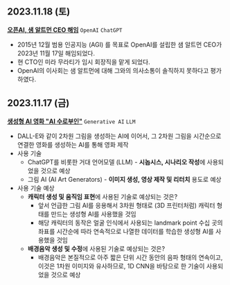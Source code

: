 ## 2023.11.18 (토)
**[오픈AI, 샘 알트먼 CEO 해임](https://n.news.naver.com/mnews/article/215/0001134958?sid=101)** ```OpenAI``` ```ChatGPT```

* 2015년 12월 범용 인공지능 (AGI) 를 목표로 OpenAI를 설립한 샘 알트먼 CEO가 2023년 11월 17일 해임되었다.
* 현 CTO인 미라 무라티가 임시 회장직을 맡게 되었다.
* OpenAI의 이사회는 샘 알트먼에 대해 그와의 의사소통이 솔직하지 못하다고 평가하였다.

## 2023.11.17 (금)
**[생성형 AI 영화 "AI 수로부인"](https://n.news.naver.com/mnews/article/243/0000052898?sid=105)** ```Generative AI``` ```LLM```

* DALL-E와 같이 2차원 그림을 생성하는 AI에 이어서, 그 2차원 그림을 시간순으로 연결한 영화를 생성하는 AI를 통해 영화 제작
* 사용 기술
  * ChatGPT를 비롯한 거대 언어모델 (LLM) - **시놉시스, 시나리오 작성**에 사용되었을 것으로 예상
  * 그림 AI (AI Art Generators) - **이미지 생성, 영상 제작 및 리터치** 용도로 예상
* 사용 기술 예상
  * **캐릭터 생성 및 움직임 표현**에 사용된 기술로 예상되는 것은?
    * 앞서 언급한 그림 AI를 응용해서 3차원 형태로 (3D 프린터처럼) 캐릭터 형태를 만드는 생성형 AI를 사용했을 것임
    * 해당 캐릭터의 동작은 얼굴 인식에서 사용되는 landmark point 수십 곳의 좌표를 시간순에 따라 연속적으로 나열한 데이터를 학습한 생성형 AI를 사용했을 것임 
  * **배경음악 생성 및 수정**에 사용된 기술로 예상되는 것은?
    * 배경음악은 본질적으로 아주 짧은 단위 시간 동안의 음파 형태의 연속이고, 이것은 1차원 이미지와 유사하므로, 1D CNN을 바탕으로 한 기술이 사용되었을 것으로 예상 
